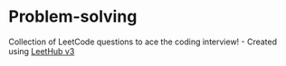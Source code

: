 # Problem-solving
Collection of LeetCode questions to ace the coding interview! - Created using [LeetHub v3](https://github.com/raphaelheinz/LeetHub-3.0)

